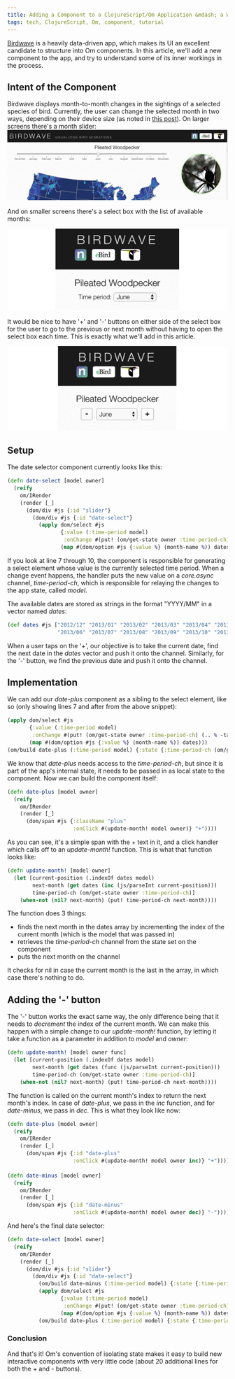 ```yaml
---
title: Adding a Component to a ClojureScript/Om Application &mdash; a Walkthrough
tags: tech, ClojureScript, Om, component, tutorial
---
```


[Birdwave](http://birdwave.neo.com) is a heavily data-driven app, which makes its UI an excellent candidate to structure into Om components. In this article, we'll add a new component to the app, and try to understand some of its inner workings in the process.

## Intent of the Component

Birdwave displays month-to-month changes in the sightings of a selected species
of bird. Currently, the user can change the selected month in two ways,
depending on their device size (as noted in [this post](http://www.neo.com/2014/10/03/responsive-javascript-with-enquirejs)).
On larger screens there's a month slider:
<img src="/images/before.png">

And on smaller screens there's a select box with the list of available months:

<img src="/images/after.png">

It would be nice to have '+' and
'-' buttons on either side of the select box for the user to go to the previous
or next month without having to open the select box each time. This is exactly
what we'll add in this article.

<img src="/images/after2.png">

## Setup

The date selector component currently looks like this:

~~~ clojure
(defn date-select [model owner]
  (reify
    om/IRender
    (render [_]
      (dom/div #js {:id "slider"}
        (dom/div #js {:id "date-select"}
          (apply dom/select #js
                 {:value (:time-period model)
                  :onChange #(put! (om/get-state owner :time-period-ch) (.. % -target -value))}
                 (map #(dom/option #js {:value %} (month-name %)) dates)))))))
~~~ 

If you look at line 7 through 10, the component is responsible for generating a
select element whose value is the currently selected time period. When a change
event happens, the handler puts the new value on a _core.async_ channel,
_time-period-ch_, which is responsible for relaying the changes to the app
state, called _model_.

The available dates are stored as strings in the format
"YYYY/MM" in a vector named _dates_:

~~~ clojure
(def dates #js ["2012/12" "2013/01" "2013/02" "2013/03" "2013/04" "2013/05"
                "2013/06" "2013/07" "2013/08" "2013/09" "2013/10" "2013/11"])
~~~ 

When a user taps on the '+', our objective is to take the current date, find
the next date in the _dates_ vector and push it onto the channel. Similarly,
for the '-' button, we find the previous date and push it onto the channel.

## Implementation

We can add our _date-plus_ component as a sibling to the select element, like
so (only showing lines 7 and after from the above snippet):

~~~ clojure
(apply dom/select #js
       {:value (:time-period model)
        :onChange #(put! (om/get-state owner :time-period-ch) (.. % -target -value))}
       (map #(dom/option #js {:value %} (month-name %)) dates)))
(om/build date-plus (:time-period model) {:state {:time-period-ch (om/get-state owner :time-period-ch)}})
~~~ 

We know that _date-plus_ needs access to the _time-period-ch_, but since it
is part of the app's internal state, it needs to be passed in as local state to
the component. Now we can build the component itself:

~~~ clojure
(defn date-plus [model owner]
  (reify
    om/IRender
    (render [_]
      (dom/span #js {:className "plus"
                     :onClick #(update-month! model owner)} "+"))))
~~~

As you can see, it's a simple span with the + text in it, and a click handler
which calls off to an _update-month!_ function. This is what that function
looks like:

~~~ clojure
(defn update-month! [model owner]
  (let [current-position (.indexOf dates model)
        next-month (get dates (inc (js/parseInt current-position)))
        time-period-ch (om/get-state owner :time-period-ch)]
    (when-not (nil? next-month) (put! time-period-ch next-month))))
~~~ 
The function does 3 things:

* finds the next month in the dates array by incrementing the index of the
  current month (which is the model that was passed in)
* retrieves the _time-period-ch_ channel from the state set on the component
* puts the next month on the channel

It checks for nil in case the current month is the last in the array, in which
case there's nothing to do.

## Adding the '-' button

The '-' button works the exact same way, the only difference being that it
needs to *decrement* the index of the current month. We can make this happen
with a simple change to our _update-month!_ function, by letting it take a
function as a parameter in addition to _model_ and _owner_:

~~~ clojure
(defn update-month! [model owner func]
  (let [current-position (.indexOf dates model)
        next-month (get dates (func (js/parseInt current-position)))
        time-period-ch (om/get-state owner :time-period-ch)]
    (when-not (nil? next-month) (put! time-period-ch next-month))))
~~~ 

The function is called on the current month's index to return the next month's
index. In case of _date-plus_, we pass in the _inc_ function, and for
_date-minus_, we pass in _dec_. This is what they look like now:

~~~ clojure
(defn date-plus [model owner]
  (reify
    om/IRender
    (render [_]
      (dom/span #js {:id "date-plus"
                     :onClick #(update-month! model owner inc)} "+"))))

(defn date-minus [model owner]
  (reify
    om/IRender
    (render [_]
      (dom/span #js {:id "date-minus"
                     :onClick #(update-month! model owner dec)} "-"))))
~~~ 

And here's the final date selector:

~~~ clojure
(defn date-select [model owner]
  (reify
    om/IRender
    (render [_]
      (dom/div #js {:id "slider"}
        (dom/div #js {:id "date-select"}
          (om/build date-minus (:time-period model) {:state {:time-period-ch (om/get-state owner :time-period-ch)}})
          (apply dom/select #js
                 {:value (:time-period model)
                  :onChange #(put! (om/get-state owner :time-period-ch) (.. % -target -value))}
                 (map #(dom/option #js {:value %} (month-name %)) dates))
          (om/build date-plus (:time-period model) {:state {:time-period-ch (om/get-state owner :time-period-ch)}}))))))
~~~ 

### Conclusion

And that's it! Om's convention of isolating state makes it easy to build new
interactive components with very little code (about 20 additional lines for
both the + and - buttons).
